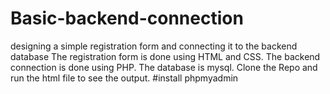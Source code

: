 # Basic-backend-connection
 designing a simple registration  form and connecting it to the backend database
The registration form is done using HTML and CSS.
The backend connection is done using PHP.
The database is mysql.
Clone the Repo and run the html file to see the output.
#install phpmyadmin
